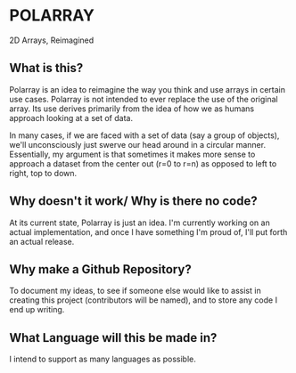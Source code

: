 # POLARRAY
2D Arrays, Reimagined


## What is this?
Polarray is an idea to reimagine the way you think and use arrays in certain use cases. Polarray is not intended to ever replace the use of the original array. Its use derives primarily from the idea of how we as humans approach looking at a set of data.

In many cases, if we are faced with a set of data (say a group of objects), we'll unconsciously just swerve our head around in a circular manner. Essentially, my argument is that sometimes it makes more sense to approach a dataset from the center out (r=0 to r=n) as opposed to left to right, top to down. 

## Why doesn't it work/ Why is there no code?
At its current state, Polarray is just an idea. I'm currently working on an actual implementation, and once I have something I'm proud of, I'll put forth an actual release.

## Why make a Github Repository?
To document my ideas, to see if someone else would like to assist in creating this project (contributors will be named), and to store any code I end up writing.

## What Language will this be made in?
I intend to support as many languages as possible.

